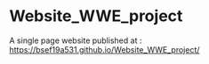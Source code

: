 # Website_WWE_project
A single page website published at : https://bsef19a531.github.io/Website_WWE_project/
